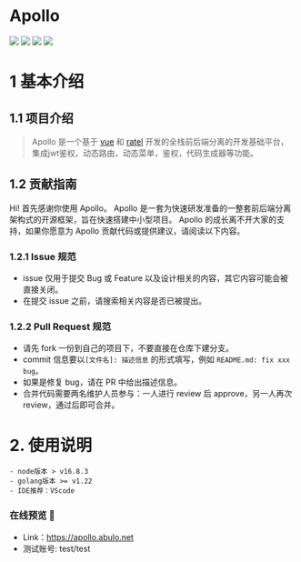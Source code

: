# Apollo

<img src="https://img.shields.io/badge/golang-1.22-blue"/>
<img src="https://img.shields.io/badge/ratel-3.7.4-lightBlue"/>
<img src="https://img.shields.io/badge/vue-3.3.4-brightgreen"/>
<img src="https://img.shields.io/badge/element--plus-2.3.8-green"/>

# 1 基本介绍
## 1.1 项目介绍
> Apollo 是一个基于 [vue](https://vuejs.org) 和 [ratel](https://github.com/abulo/ratel) 开发的全栈前后端分离的开发基础平台，集成jwt鉴权，动态路由，动态菜单，鉴权，代码生成器等功能。

## 1.2 贡献指南
Hi! 首先感谢你使用 Apollo。
Apollo 是一套为快速研发准备的一整套前后端分离架构式的开源框架，旨在快速搭建中小型项目。
Apollo 的成长离不开大家的支持，如果你愿意为 Apollo 贡献代码或提供建议，请阅读以下内容。
### 1.2.1 Issue 规范
- issue 仅用于提交 Bug 或 Feature 以及设计相关的内容，其它内容可能会被直接关闭。
- 在提交 issue 之前，请搜索相关内容是否已被提出。
### 1.2.2 Pull Request 规范
- 请先 fork 一份到自己的项目下，不要直接在仓库下建分支。
- commit 信息要以`[文件名]: 描述信息` 的形式填写，例如 `README.md: fix xxx bug`。
- 如果是修复 bug，请在 PR 中给出描述信息。
- 合并代码需要两名维护人员参与：一人进行 review 后 approve，另一人再次 review，通过后即可合并。

# 2. 使用说明

```
- node版本 > v16.8.3
- golang版本 >= v1.22
- IDE推荐：VScode
```

### 在线预览 👀

- Link：https://apollo.abulo.net
- 测试账号: test/test